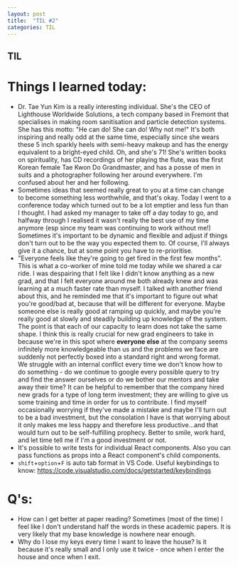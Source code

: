```yaml
---
layout: post
title:  "TIL #2"
categories: TIL
---
```


## TIL

# Things I learned today:
- Dr. Tae Yun Kim is a really interesting individual. She's the CEO of Lighthouse Worldwide Solutions, a tech company based in Fremont that specialises in making room sanitisation and particle detection systems. She has this motto: "He can do! She can do! Why not me!" It's both inspiring and really odd at the same time, especially since she wears these 5 inch sparkly heels with semi-heavy makeup and has the energy equivalent to a bright-eyed child. Oh, and she's 71! She's written books on spirituality, has CD recordings of her playing the flute, was the first Korean female Tae Kwon Do Grandmaster, and has a posse of men in suits and a photographer following her around everywhere. I'm confused about her and her following.
- Sometimes ideas that seemed really great to you at a time can change to become something less worthwhile, and that's okay. Today I went to a conference today which turned out to be a lot emptier and less fun than I thought. I had asked my manager to take off a day today to go, and halfway through I realised it wasn't really the best use of my time anymore (esp since my team was continuing to work without me!) Sometimes it's important to be dynamic and flexible and adjust if things don't turn out to be the way you expected them to. Of course, I'll always give it a chance, but at some point you have to re-prioritise.
- "Everyone feels like they're going to get fired in the first few months". This is what a co-worker of mine told me today while we shared a car ride. I was despairing that I felt like I didn't know anything as a new grad, and that I felt everyone around me both already knew and was learning at a much faster rate than myself. I talked with another friend about this, and he reminded me that it's important to figure out what you're good/bad at, because that will be different for everyone. Maybe someone else is really good at ramping up quickly, and maybe you're really good at slowly and steadily building up knowledge of the system. The point is that each of our capacity to learn does not take the same shape. I think this is really crucial for new grad engineers to take in because we're in this spot where **everyone else** at the company seems infinitely more knowledgeable than us and the problems we face are suddenly not perfectly boxed into a standard right and wrong format. We struggle with an internal conflict every time we don't know how to do something - do we continue to google every possible query to try and find the answer ourselves or do we bother our mentors and take away their time? It can be helpful to remember that the company hired new grads for a type of long term investment; they are willing to give us some training and time in order for us to contribute. I find myself occasionally worrying if they've made a mistake and maybe I'll turn out to be a bad investment, but the consolation I have is that worrying about it only makes me less happy and therefore less productive...and that would turn out to be self-fulfilling prophecy. Better to smile, work hard, and let time tell me if I'm a good investment or not.
- It's possible to write tests for individual React components. Also you can pass functions as props into a React component's child components.
- `shift`+`option`+`F` is auto tab format in VS Code. Useful keybindings to know: https://code.visualstudio.com/docs/getstarted/keybindings

# Q's:
- How can I get better at paper reading? Sometimes (most of the time) I feel like I don't understand half the words in these academic papers. It is very likely that my base knowledge is nowhere near enough.
- Why do I lose my keys every time I want to leave the house? Is it because it's really small and I only use it twice - once when I enter the house and once when I exit.
